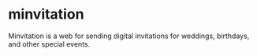 # minvitation
Minvitation is a web for  sending digital invitations for weddings, birthdays, and other special events. 
